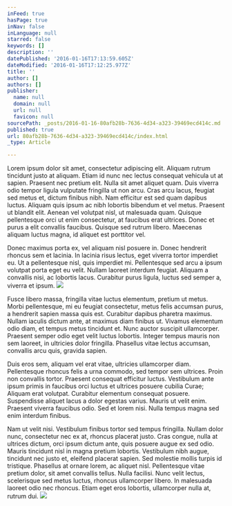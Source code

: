 ```yaml
---
inFeed: true
hasPage: true
inNav: false
inLanguage: null
starred: false
keywords: []
description: ''
datePublished: '2016-01-16T17:13:59.605Z'
dateModified: '2016-01-16T17:12:25.977Z'
title: ''
author: []
authors: []
publisher:
  name: null
  domain: null
  url: null
  favicon: null
sourcePath: _posts/2016-01-16-80afb28b-7636-4d34-a323-39469ecd414c.md
published: true
url: 80afb28b-7636-4d34-a323-39469ecd414c/index.html
_type: Article

---
```

Lorem ipsum dolor sit amet, consectetur adipiscing elit. Aliquam rutrum tincidunt justo at aliquam. Etiam id nunc nec lectus consequat vehicula ut at sapien. Praesent nec pretium elit. Nulla sit amet aliquet quam. Duis viverra odio tempor ligula vulputate fringilla ut non arcu. Cras arcu lacus, feugiat sed metus et, dictum finibus nibh. Nam efficitur est sed quam dapibus luctus. Aliquam quis ipsum ac nibh lobortis bibendum et vel metus. Praesent ut blandit elit. Aenean vel volutpat nisl, ut malesuada quam. Quisque pellentesque orci ut enim consectetur, at faucibus erat ultrices. Donec et purus a elit convallis faucibus. Quisque sed rutrum libero. Maecenas aliquam luctus magna, id aliquet est porttitor vel.

Donec maximus porta ex, vel aliquam nisl posuere in. Donec hendrerit rhoncus sem et lacinia. In lacinia risus lectus, eget viverra tortor imperdiet eu. Ut a pellentesque nisl, quis imperdiet mi. Pellentesque sed arcu a ipsum volutpat porta eget eu velit. Nullam laoreet interdum feugiat. Aliquam a convallis nisi, ac lobortis lacus. Curabitur purus ligula, luctus sed semper a, viverra et ipsum.
![](https://the-grid-user-content.s3-us-west-2.amazonaws.com/dd1ba6bf-1222-4add-9e9d-6f148206eb2d.JPG)

Fusce libero massa, fringilla vitae luctus elementum, pretium ut metus. Morbi pellentesque, mi eu feugiat consectetur, metus felis accumsan purus, a hendrerit sapien massa quis est. Curabitur dapibus pharetra maximus. Nullam iaculis dictum ante, at maximus diam finibus ut. Vivamus elementum odio diam, et tempus metus tincidunt et. Nunc auctor suscipit ullamcorper. Praesent semper odio eget velit luctus lobortis. Integer tempus mauris non sem laoreet, in ultricies dolor fringilla. Phasellus vitae lectus accumsan, convallis arcu quis, gravida sapien.

Duis eros sem, aliquam vel erat vitae, ultricies ullamcorper diam. Pellentesque rhoncus felis a urna commodo, sed tempor sem ultrices. Proin non convallis tortor. Praesent consequat efficitur luctus. Vestibulum ante ipsum primis in faucibus orci luctus et ultrices posuere cubilia Curae; Aliquam erat volutpat. Curabitur elementum consequat posuere. Suspendisse aliquet lacus a dolor egestas varius. Mauris ut velit enim. Praesent viverra faucibus odio. Sed et lorem nisi. Nulla tempus magna sed enim interdum finibus.

Nam ut velit nisi. Vestibulum finibus tortor sed tempus fringilla. Nullam dolor nunc, consectetur nec ex at, rhoncus placerat justo. Cras congue, nulla at ultrices dictum, orci ipsum dictum ante, quis posuere augue ex sed odio. Mauris tincidunt nisl in magna pretium lobortis. Vestibulum nibh augue, tincidunt nec justo et, eleifend placerat sapien. Sed molestie mollis turpis id tristique. Phasellus at ornare lorem, ac aliquet nisl. Pellentesque vitae pretium dolor, sit amet convallis tellus. Nulla facilisi. Nunc velit lectus, scelerisque sed metus luctus, rhoncus ullamcorper libero. In malesuada laoreet odio nec rhoncus. Etiam eget eros lobortis, ullamcorper nulla at, rutrum dui.
![](https://the-grid-user-content.s3-us-west-2.amazonaws.com/65a9e9b1-14a1-416e-99ec-fb2ae5d210fc.JPG)
